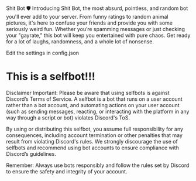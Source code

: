 Shit Bot 🛡️
Introducing Shit Bot, the most absurd, pointless, and random bot you'll ever add to your server. From funny ratings to random animal pictures, it's here to confuse your friends and provide you with some seriously weird fun. Whether you’re spamming messages or just checking your "gayrate," this bot will keep you entertained with pure chaos. Get ready for a lot of laughs, randomness, and a whole lot of nonsense.


Edit the settings in config.json


# This is a selfbot!!!


Disclaimer
Important: Please be aware that using selfbots is against Discord’s Terms of Service. A selfbot is a bot that runs on a user account rather than a bot account, and automating actions on your user account (such as sending messages, reacting, or interacting with the platform in any way through a script or bot) violates Discord's ToS.

By using or distributing this selfbot, you assume full responsibility for any consequences, including account termination or other penalties that may result from violating Discord's rules. We strongly discourage the use of selfbots and recommend using bot accounts to ensure compliance with Discord’s guidelines.

Remember: Always use bots responsibly and follow the rules set by Discord to ensure the safety and integrity of your account.
